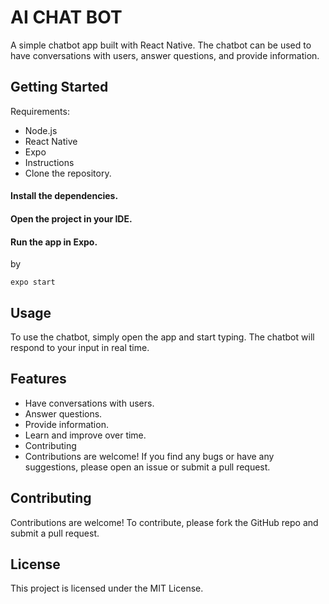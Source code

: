 # ****AI CHAT BOT****

A simple chatbot app built with React Native. The chatbot can be used to have conversations with users, answer questions, and provide information.

## Getting Started

Requirements:

- Node.js
- React Native
- Expo
- Instructions
- Clone the repository.

#### Install the dependencies.
#### Open the project in your IDE.
#### Run the app in Expo.
by 

`
expo start
`

## Usage

To use the chatbot, simply open the app and start typing. The chatbot will respond to your input in real time.

## Features

- Have conversations with users.
- Answer questions.
- Provide information.
- Learn and improve over time.
- Contributing
- Contributions are welcome! If you find any bugs or have any suggestions, please open an issue or submit a pull request.

## Contributing

Contributions are welcome! To contribute, please fork the GitHub repo and submit a pull request.

## License

This project is licensed under the MIT License.
